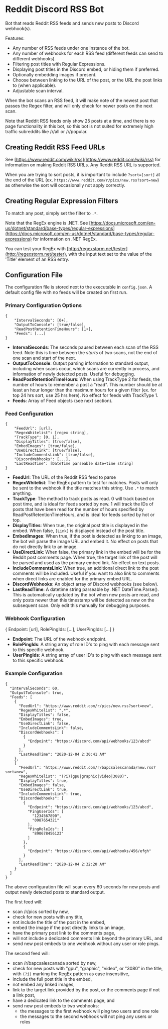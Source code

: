 # Reddit Discord RSS Bot

Bot that reads Reddit RSS feeds and sends new posts to Discord webhook(s).

Features:
- Any number of RSS feeds under one instance of the bot.
- Any number of webhooks for each RSS feed (different feeds can send to different webhooks).
- Filtering post titles with Regular Expressions.
- Displaying post titles in the Discord embed, or hiding them if preferred.
- Optionally embedding images if present.
- Choose between linking to the URL of the post, or the URL the post links to (when applicable).
- Adjustable scan interval.

When the bot scans an RSS feed, it will make note of the newest post that passes the Regex filter, and will only check for newer posts on the next scan.

Note that Reddit RSS feeds only show 25 posts at a time, and there is no page functionality in this bot, so this bot is not suited for extremely high traffic subreddits like /r/all or /r/popular.

## Creating Reddit RSS Feed URLs

See [https://www.reddit.com/wiki/rss](https://www.reddit.com/wiki/rss) for information on making Reddit RSS URLs. Any Reddit RSS URL is supported.

When you are trying to sort posts, it is important to include `?sort=[sort]` at the end of the URL (ex. `https://www.reddit.com/r/pics/new.rss?sort=new`) as otherwise the sort will occasionally not apply correctly.

## Creating Regular Expression Filters

To match any post, simply set the filter to `.*`.

Note that the RegEx engine is .NET. See [https://docs.microsoft.com/en-us/dotnet/standard/base-types/regular-expressions](https://docs.microsoft.com/en-us/dotnet/standard/base-types/regular-expressions) for information on .NET RegEx.

You can test your RegEx with [http://regexstorm.net/tester](http://regexstorm.net/tester), with the input text set to the value of the 'Title' element of an RSS entry.

## Configuration File

The configuration file is stored next to the executable in `config.json`. A default config file with no feeds will be created on first run.

### Primary Configuration Options

```
{
    "IntervalSeconds": [0+],
    "OutputToConsole": [true/false],
    "ReadPostRetentionTimeHours": [1+],
    "Feeds": [...]
}
```

- **IntervalSeconds**: The seconds paused between each scan of the RSS feed. Note this is time between the *starts* of two scans, not the end of one scan and start of the next.
- **OutputToConsole**: Output parsing information to standard output, including when scans occur, which scans are currently in process, and information of newly detected posts. Useful for debugging.
- **ReadPostRetentionTimeHours**: When using TrackType 2 for feeds, the number of hours to remember a post a "read". This number should be at least an hour longer than the maximum hours for a given filter (ex. for top 24 hrs sort, use 25 hrs here). No effect for feeds with TrackType 1.
- **Feeds**: Array of Feed objects (see next section).

### Feed Configuration

```
{
    "FeedUrl": [url],
    "RegexWhitelist": [regex string],
    "TrackType": [0, 1],
    "DisplayTitles": [true/false],
    "EmbedImages": [true/false],
    "UseDirectLink": [true/false],
    "IncludeCommentsLink": [true/false],
    "DiscordWebhooks": [...],
    "LastReadTime": [DateTime parseable date+time string]
}
```

- **FeedUrl**: The URL of the Reddit RSS feed to parse
- **RegexWhitelist**: The RegEx pattern to test for matches. Posts will only be sent to the webhook if the title matches this string. Use `.*` to match anything.
- **TrackType**: The method to track posts as read. 0 will track based on post time, and is ideal for feeds sorted by new. 1 will track the IDs of posts that have been read for the number of hours specified by ReadPostRetentionTimeHours, and is ideal for feeds sorted by hot or top.
- **DisplayTitles**: When true, the original post title is displayed in the embed. When false, `[Link]` is displayed instead of the post title.
- **EmbedImages**: When true, if the post is detected as linking to an image, the bot will parse the image URL and embed it. No effect on posts that do not directly link to an image.
- **UseDirectLink**: When false, the primary link in the embed will be for the Reddit post comments page. When true, the target link of the post will be parsed and used as the primary embed link. No effect on text posts.
- **IncludeCommentsLink**: When true, an additional direct link to the post comments will be included. Useful if you want to also link to comments when direct links are enabled for the primary embed URL.
- **DiscordWebhooks**: An object array of Discord webhooks (see below).
- **LastReadTime**: A datetime string parseable by .NET DateTime.Parse(). This is automatically updated by the bot when new posts are read, and only posts newer than this timestamp will be detected as new on the subsequent scan. Only edit this manually for debugging purposes.

### Webhook Configuration

{
    Endpoint: [url],
    RolePingIds: [...],
    UserPingIds: [...]
}

- **Endpoint**: The URL of the webhook endpoint.
- **RolePingIds**: A string array of role ID's to ping with each message sent to this specific webhook.
- **UserPingIds**: A string array of user ID's to ping with each message sent to this specific webhook.

### Example Configuration

```
{
  "IntervalSeconds": 60,
  "OutputToConsole": true,
  "Feeds": [
    {
      "FeedUrl": "https://www.reddit.com/r/pics/new.rss?sort=new",
      "RegexWhitelist": ".*",
      "DisplayTitles": false,
      "EmbedImages": true,
      "UseDirectLink": false,
      "IncludeCommentsLink": false,
      "DiscordWebhooks": [
        {
          "Endpoint": "https://discord.com/api/webhooks/123/abcd"
        }
      ],
      "LastReadTime": "2020-12-04 2:30:41 AM"
    },
    {
      "FeedUrl": "https://www.reddit.com/r/bapcsalescanada/new.rss?sort=new",
      "RegexWhitelist": "(?i)(gpu|graphic|video|3080)",
      "DisplayTitles": true,
      "EmbedImages": false,
      "UseDirectLink": true,
      "IncludeCommentsLink": true,
      "DiscordWebhooks": [
        {
          "Endpoint": "https://discord.com/api/webhooks/123/abcd",
          "PingUserIds": [
            "1234567890",
            "0987654321"
          ],
          "PingRoleIds": [
            "890678456123"
          ]
        },
        {
          "Endpoint": "https://discord.com/api/webhooks/456/efgh"
        }
      ],
      "LastReadTime": "2020-12-04 2:32:20 AM"
    }
  ]
}
```

The above configuration file will scan every 60 seconds for new posts and output newly detected posts to standard output.

The first feed will:
- scan /r/pics sorted by new,
- check for new posts with any title,
- not include the title of the post in the embed,
- embed the image if the post directly links to an image, 
- have the primary post link to the comments page,
- will not include a dedicated comments link beyond the primary URL, and
- send new post embeds to one webhook without any user or role pings.

The second feed will:
- scan /r/bapcsalescanada sorted by new,
- check for new posts with "gpu", "graphic", "video", or "3080" in the title, with `(?i)` marking the RegEx pattern as case insensitive,
- include the full post title in the embed,
- not embed any linked images,
- link to the target link provided by the post, or the comments page if not a link post,
- have a dedicated link to the comments page, and
- send new post embeds to two webhooks:
  - the messages to the first webhook will ping two users and one role
  - the messages to the second webhook will not ping any users or roles
